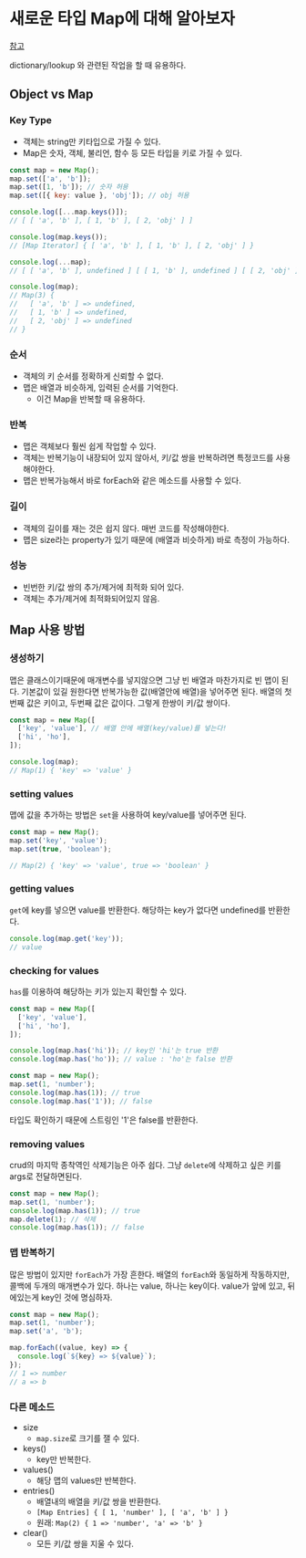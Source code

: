 # 새로운 타입 Map에 대해 알아보자

[참고](https://blog.webdevsimplified.com/2020-12/javascript-maps/)

dictionary/lookup 와 관련된 작업을 할 때 유용하다.

## Object vs Map

### Key Type

- 객체는 string만 키타입으로 가질 수 있다.
- Map은 숫자, 객체, 불리언, 함수 등 모든 타입을 키로 가질 수 있다.

```js
const map = new Map();
map.set(['a', 'b']);
map.set([1, 'b']); // 숫자 허용
map.set([{ key: value }, 'obj']); // obj 허용

console.log([...map.keys()]);
// [ [ 'a', 'b' ], [ 1, 'b' ], [ 2, 'obj' ] ]

console.log(map.keys());
// [Map Iterator] { [ 'a', 'b' ], [ 1, 'b' ], [ 2, 'obj' ] }

console.log(...map);
// [ [ 'a', 'b' ], undefined ] [ [ 1, 'b' ], undefined ] [ [ 2, 'obj' ], undefined ]

console.log(map);
// Map(3) {
//   [ 'a', 'b' ] => undefined,
//   [ 1, 'b' ] => undefined,
//   [ 2, 'obj' ] => undefined
// }
```

### 순서

- 객체의 키 순서를 정확하게 신뢰할 수 없다.
- 맵은 배열과 비슷하게, 입력된 순서를 기억한다.
  - 이건 Map을 반복할 때 유용하다.

### 반복

- 맵은 객체보다 훨씬 쉽게 작업할 수 있다.
- 객체는 반복기능이 내장되어 있지 않아서, 키/값 쌍을 반복하려면 특정코드를 사용해야한다.
- 맵은 반복가능해서 바로 forEach와 같은 메소드를 사용할 수 있다.

### 길이

- 객체의 길이를 재는 것은 쉽지 않다. 매번 코드를 작성해야한다.
- 맵은 size라는 property가 있기 때문에 (배열과 비슷하게) 바로 측정이 가능하다.

### 성능

- 빈번한 키/값 쌍의 추가/제거에 최적화 되어 있다.
- 객체는 추가/제거에 최적화되어있지 않음.

## Map 사용 방법

### 생성하기

맵은 클래스이기때문에 매개변수를 넣지않으면 그냥 빈 배열과 마찬가지로 빈 맵이 된다. 기본값이 있길 원한다면 반복가능한 값(배열안에 배열)을 넣어주면 된다. 배열의 첫번째 값은 키이고, 두번째 값은 값이다. 그렇게 한쌍이 키/값 쌍이다.

```js
const map = new Map([
  ['key', 'value'], // 배열 안에 배열(key/value)를 넣는다!
  ['hi', 'ho'],
]);

console.log(map);
// Map(1) { 'key' => 'value' }
```

### setting values

맵에 값을 추가하는 방법은 `set`을 사용하여 key/value를 넣어주면 된다.

```js
const map = new Map();
map.set('key', 'value');
map.set(true, 'boolean');

// Map(2) { 'key' => 'value', true => 'boolean' }
```

### getting values

`get`에 key를 넣으면 value를 반환한다.
해당하는 key가 없다면 undefined를 반환한다.

```js
console.log(map.get('key'));
// value
```

### checking for values

`has`를 이용하여 해당하는 키가 있는지 확인할 수 있다.

```js
const map = new Map([
  ['key', 'value'],
  ['hi', 'ho'],
]);

console.log(map.has('hi')); // key인 'hi'는 true 반환
console.log(map.has('ho')); // value : 'ho'는 false 반환
```

```js
const map = new Map();
map.set(1, 'number');
console.log(map.has(1)); // true
console.log(map.has('1')); // false
```

타입도 확인하기 때문에 스트링인 '1'은 false를 반환한다.

### removing values

crud의 마지막 종착역인 삭제기능은 아주 쉽다.
그냥 `delete`에 삭제하고 싶은 키를 args로 전달하면된다.

```js
const map = new Map();
map.set(1, 'number');
console.log(map.has(1)); // true
map.delete(1); // 삭제
console.log(map.has(1)); // false
```

### 맵 반복하기

많은 방법이 있지만 `forEach`가 가장 흔한다.
배열의 `forEach`와 동일하게 작동하지만, 콜백에 두개의 매개변수가 있다. 하나는 value, 하나는 key이다.
value가 앞에 있고, 뒤에있는게 key인 것에 명심하자.

```js
const map = new Map();
map.set(1, 'number');
map.set('a', 'b');

map.forEach((value, key) => {
  console.log(`${key} => ${value}`);
});
// 1 => number
// a => b
```

### 다른 메소드

- size
  - `map.size`로 크기를 잴 수 있다.
- keys()
  - key만 반복한다.
- values()
  - 해당 맵의 values만 반복한다.
- entries()
  - 배열내의 배열을 키/값 쌍을 반환한다.
  - `[Map Entries] { [ 1, 'number' ], [ 'a', 'b' ] }`
  - 원래: `Map(2) { 1 => 'number', 'a' => 'b' }`
- clear()
  - 모든 키/값 쌍을 지울 수 있다.
